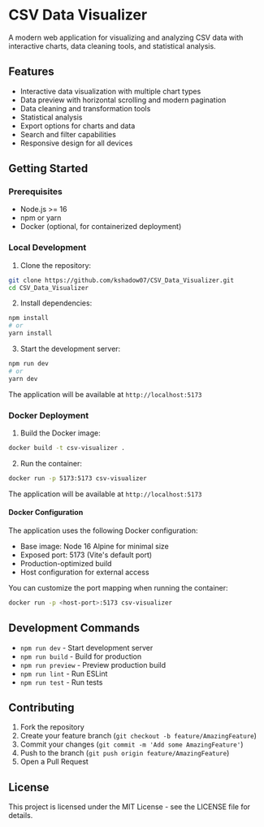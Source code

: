 # CSV Data Visualizer

A modern web application for visualizing and analyzing CSV data with interactive charts, data cleaning tools, and statistical analysis.

## Features

- Interactive data visualization with multiple chart types
- Data preview with horizontal scrolling and modern pagination
- Data cleaning and transformation tools
- Statistical analysis
- Export options for charts and data
- Search and filter capabilities
- Responsive design for all devices

## Getting Started

### Prerequisites

- Node.js >= 16
- npm or yarn
- Docker (optional, for containerized deployment)

### Local Development

1. Clone the repository:
```bash
git clone https://github.com/kshadow07/CSV_Data_Visualizer.git
cd CSV_Data_Visualizer
```

2. Install dependencies:
```bash
npm install
# or
yarn install
```

3. Start the development server:
```bash
npm run dev
# or
yarn dev
```

The application will be available at `http://localhost:5173`

### Docker Deployment

1. Build the Docker image:
```bash
docker build -t csv-visualizer .
```

2. Run the container:
```bash
docker run -p 5173:5173 csv-visualizer
```

The application will be available at `http://localhost:5173`

#### Docker Configuration

The application uses the following Docker configuration:

- Base image: Node 16 Alpine for minimal size
- Exposed port: 5173 (Vite's default port)
- Production-optimized build
- Host configuration for external access

You can customize the port mapping when running the container:
```bash
docker run -p <host-port>:5173 csv-visualizer
```

## Development Commands

- `npm run dev` - Start development server
- `npm run build` - Build for production
- `npm run preview` - Preview production build
- `npm run lint` - Run ESLint
- `npm run test` - Run tests

## Contributing

1. Fork the repository
2. Create your feature branch (`git checkout -b feature/AmazingFeature`)
3. Commit your changes (`git commit -m 'Add some AmazingFeature'`)
4. Push to the branch (`git push origin feature/AmazingFeature`)
5. Open a Pull Request

## License

This project is licensed under the MIT License - see the LICENSE file for details.

